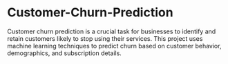 # Customer-Churn-Prediction
Customer churn prediction is a crucial task for businesses to identify and retain customers likely to stop using their services. This project uses machine learning techniques to predict churn based on customer behavior, demographics, and subscription details.
